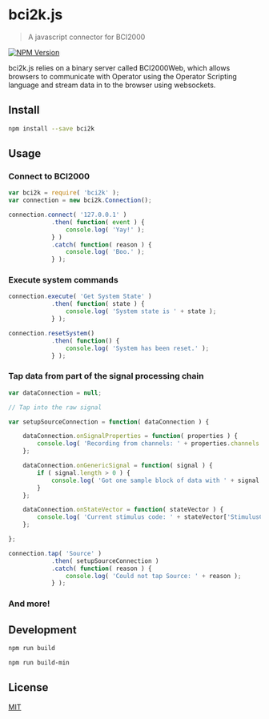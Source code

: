 # bci2k.js

> A javascript connector for BCI2000

[![NPM Version][npm-image]][npm-url]

bci2k.js relies on a binary server called BCI2000Web, which allows browsers to communicate with Operator using the Operator Scripting language and stream data in to the browser using websockets.

## Install

```bash
npm install --save bci2k
```

## Usage

### Connect to BCI2000

```js
var bci2k = require( 'bci2k' );
var connection = new bci2k.Connection();

connection.connect( '127.0.0.1' )
            .then( function( event ) {
                console.log( 'Yay!' );
            } )
            .catch( function( reason ) {
                console.log( 'Boo.' );
            } );
```

### Execute system commands

```js
connection.execute( 'Get System State' )
            .then( function( state ) {
                console.log( 'System state is ' + state );
            } );

connection.resetSystem()
            .then( function() {
                console.log( 'System has been reset.' );
            } );
```

### Tap data from part of the signal processing chain

```js
var dataConnection = null;

// Tap into the raw signal

var setupSourceConnection = function( dataConnection ) {

    dataConnection.onSignalProperties = function( properties ) {
        console.log( 'Recording from channels: ' + properties.channels );
    };

    dataConnection.onGenericSignal = function( signal ) {
        if ( signal.length > 0 ) {
            console.log( 'Got one sample block of data with ' + signal.length + ' channels and ' + signal[0].length + ' samples.' );
        }
    };

    dataConnection.onStateVector = function( stateVector ) {
        console.log( 'Current stimulus code: ' + stateVector['StimulusCode'] );
    };

};

connection.tap( 'Source' )
            .then( setupSourceConnection )
            .catch( function( reason ) {
                console.log( 'Could not tap Source: ' + reason );
            } );
```

### And more!

## Development

```bash
npm run build
```

```bash
npm run build-min
```

## License

[MIT](http://vjpr.mit-license.org)

[npm-image]: https://img.shields.io/npm/v/bci2k.svg
[npm-url]: https://npmjs.org/package/bci2k
